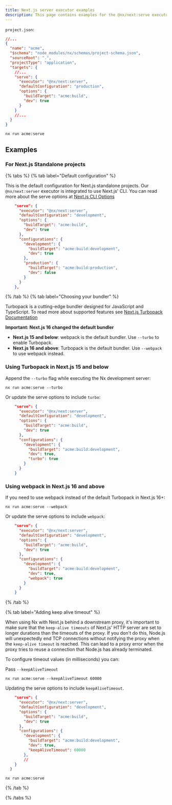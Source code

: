 ```yaml
---
title: Next.js server executor examples
description: This page contains examples for the @nx/next:serve executor.
---
```


`project.json`:

```json
//...
{
  "name": "acme",
  "$schema": "node_modules/nx/schemas/project-schema.json",
  "sourceRoot": ".",
  "projectType": "application",
  "targets": {
    //...
    "serve": {
      "executor": "@nx/next:server",
      "defaultConfiguration": "production",
      "options": {
        "buildTarget": "acme:build",
        "dev": true
      }
    }
    //...
  }
}
```

```bash
nx run acme:serve
```

## Examples

### For Next.js Standalone projects

{% tabs %}
{% tab label="Default configuration" %}

This is the default configuration for Next.js standalone projects. Our `@nx/next:server` executor is integrated to use Next.js' CLI. You can read more about the serve options at [Next.js CLI Options](https://nextjs.org/docs/app/api-reference/next-cli)

```json
    "serve": {
      "executor": "@nx/next:server",
      "defaultConfiguration": "development",
      "options": {
        "buildTarget": "acme:build",
        "dev": true
      },
      "configurations": {
        "development": {
          "buildTarget": "acme:build:development",
          "dev": true
        },
        "production": {
          "buildTarget": "acme:build:production",
          "dev": false
        }
      }
    },
```

{% /tab %}
{% tab label="Choosing your bundler" %}

Turbopack is a cutting-edge bundler designed for JavaScript and TypeScript. To read more about supported features see [Next.js Turbopack Documentation](https://turbo.build/pack/docs/features)

**Important: Next.js 16 changed the default bundler**

- **Next.js 15 and below**: webpack is the default bundler. Use `--turbo` to enable Turbopack.
- **Next.js 16 and above**: Turbopack is the default bundler. Use `--webpack` to use webpack instead.

### Using Turbopack in Next.js 15 and below

Append the `--turbo` flag while executing the Nx development server:

```shell
nx run acme:serve --turbo
```

Or update the serve options to include `turbo`:

```json
    "serve": {
      "executor": "@nx/next:server",
      "defaultConfiguration": "development",
      "options": {
        "buildTarget": "acme:build",
        "dev": true
      },
      "configurations": {
        "development": {
          "buildTarget": "acme:build:development",
          "dev": true,
          "turbo": true
        }
      }
    }
```

### Using webpack in Next.js 16 and above

If you need to use webpack instead of the default Turbopack in Next.js 16+:

```shell
nx run acme:serve --webpack
```

Or update the serve options to include `webpack`:

```json
    "serve": {
      "executor": "@nx/next:server",
      "defaultConfiguration": "development",
      "options": {
        "buildTarget": "acme:build",
        "dev": true
      },
      "configurations": {
        "development": {
          "buildTarget": "acme:build:development",
          "dev": true,
          "webpack": true
        }
      }
    }
```

{% /tab %}

{% tab label="Adding keep alive timeout" %}

When using Nx with Next.js behind a downstream proxy, it's important to make sure that the `keep-alive timeouts` of Next.js' HTTP server are set to longer durations than the timeouts of the proxy. If you don't do this, Node.js will unexpectedly end TCP connections without notifying the proxy when the `keep-alive timeout` is reached. This can lead to a proxy error when the proxy tries to reuse a connection that Node.js has already terminated.

To configure timeout values (in milliseconds) you can:

Pass `--keepAliveTimeout`

```shell
nx run acme:serve --keepAliveTimeout 60000
```

Updating the serve options to include `keepAliveTimeout`.

```json
    "serve": {
      "executor": "@nx/next:server",
      "defaultConfiguration": "development",
      "options": {
        "buildTarget": "acme:build",
        "dev": true
      },
      "configurations": {
        "development": {
          "buildTarget": "acme:build:development",
          "dev": true,
          "keepAliveTimeout": 60000
        },
        //
    }
  }
```

```shell
nx run acme:serve
```

{% /tab %}

{% /tabs %}
